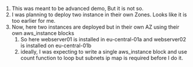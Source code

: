 

1. This was meant to be advanced demo, But it is not so.
2. I was planning to deploy two instance in their own Zones. Looks like it is too earlier for me.
3. Now, here two  instances are deployed but in their own AZ using their own aws_instance blocks
   1. So here webserver01 is installed in eu-central-01a and webserver02 is installed on eu-central-01b
   2. ideally, I was expecting to write a single aws_instance block and use count function to loop but subnets ip map is required before I do it.
